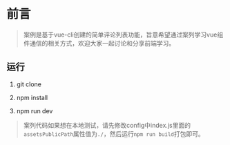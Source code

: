 # 前言

> 案例是基于vue-cli创建的简单评论列表功能，旨意希望通过案列学习vue组件通信的相关方式，欢迎大家一起讨论和分享前端学习。

## 运行

1. git clone

2. npm install

3. npm run dev

> 案列代码如果想在本地测试，请先修改config中index.js里面的`assetsPublicPath`属性值为`./`，然后运行`npm run build`打包即可。
